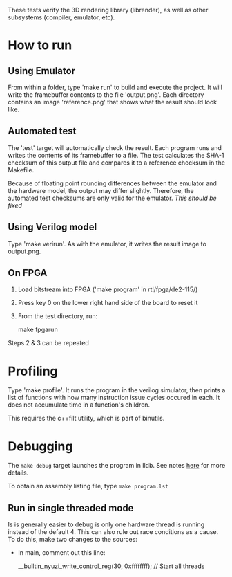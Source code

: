 These tests verify the 3D rendering library (librender), as well as other 
subsystems (compiler, emulator, etc). 

# How to run

## Using Emulator

From within a folder, type 'make run' to build and execute the project. It will
write the framebuffer contents to the file 'output.png'. Each directory
contains an image 'reference.png' that shows what the result should look like.

## Automated test

The 'test' target will automatically check the result. Each program runs and
writes the contents of its framebuffer to a file. The test calculates the SHA-1
checksum of this output file and compares it to a reference checksum in the
Makefile.

Because of floating point rounding differences between the emulator and the
hardware model, the output may differ slightly. Therefore, the automated test
checksums are only valid for the emulator. *This should be fixed*

## Using Verilog model

Type 'make verirun'.  As with the emulator, it writes the result image
to output.png.

## On FPGA

1. Load bitstream into FPGA ('make program' in rtl/fpga/de2-115/)
2. Press key 0 on the lower right hand side of the board to reset it
3. From the test directory, run:

    make fpgarun
    
Steps 2 & 3 can be repeated

# Profiling

Type 'make profile'.  It runs the program in the verilog simulator, then 
prints a list of functions with how many instruction issue cycles occured in 
each. It does not accumulate time in a function's children.

This requires the c++filt utility, which is part of binutils.

# Debugging

The `make debug` target launches the program in lldb. See notes 
[here](https://github.com/jbush001/NyuziProcessor/blob/master/tools/emulator/README.md) 
for more details.

To obtain an assembly listing file, type `make program.lst`

## Run in single threaded mode

Is is generally easier to debug is only one hardware thread is running 
instead of the default 4. This can also rule out race conditions as a 
cause. To do this, make two changes to the sources:
- In main, comment out this line:

    __builtin_nyuzi_write_control_reg(30, 0xffffffff);    // Start all threads

